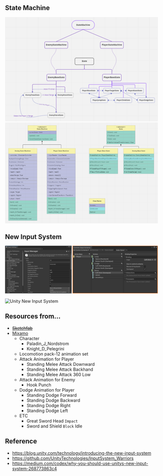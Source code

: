 ## State Machine
![States](./Assets/Art/Sample/statemachine-example.png)
![UML](./Assets/Art/Sample/UML-Diagram-statemachine.png)

## New Input System
![New Input System](./Assets/Art/Sample/newInput.png)

![Unity New Input System](https://docs.unity3d.com/Packages/com.unity.inputsystem@1.4/manual/images/MyGameActions.png)

## Resources from...
* ~~[Sketchfab](https://skfb.ly/ovEKG)~~
* [Mixamo](https://mixamo.com)
  * Character
    * Paladin_J_Nordstrom
    * Knight_D_Pelegrini
  * Locomotion pack-12 animation set
  * Attack Animation for Player
    * Standing Melee Attack Downward
    * Standing Melee Attack Backhand
    * Standing Melee Attack 360 Low
  * Attack Animation for Enemy
    * Hook Punch
  * Dodge Animation for Player
    * Standing Dodge Forward
    * Standing Dodge Backward
    * Standing Dodge Right
    * Standing Dodge Left
  * ETC
    * Great Sword Head `Impact`
    * Sword and Shield `Block` Idle

## Reference
* https://blog.unity.com/technology/introducing-the-new-input-system
* https://github.com/UnityTechnologies/InputSystem_Warriors
* https://medium.com/codex/why-you-should-use-unitys-new-input-system-268773863c4